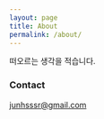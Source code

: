 ```yaml
---
layout: page
title: About
permalink: /about/
---
```


떠오르는 생각을 적습니다.

### Contact

[junhsssr@gmail.com](mailto:junhsssr@gmail.com)